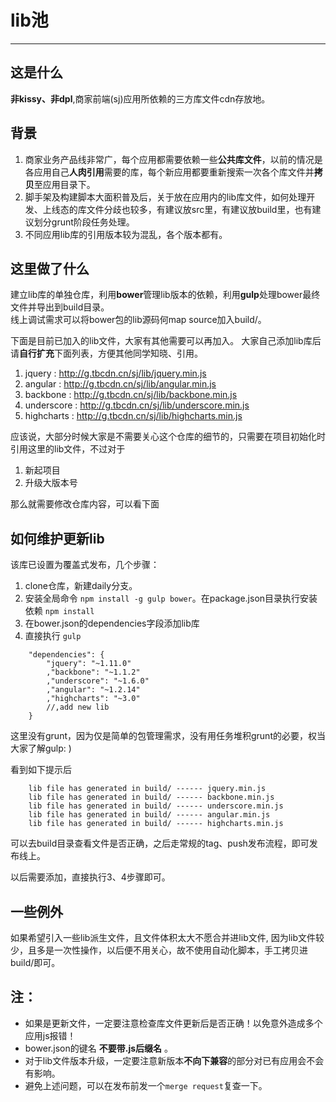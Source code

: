 # lib池
-----
## 这是什么

**非kissy、非dpl**,商家前端(sj)应用所依赖的三方库文件cdn存放地。

## 背景


1. 商家业务产品线非常广，每个应用都需要依赖一些**公共库文件**，以前的情况是各应用自己**人肉引用**需要的库，每个新应用都要重新搜索一次各个库文件并**拷贝**至应用目录下。
2. 脚手架及构建脚本大面积普及后，关于放在应用内的lib库文件，如何处理开发、上线态的库文件分歧也较多，有建议放src里，有建议放build里，也有建议划分grunt阶段任务处理。
3. 不同应用lib库的引用版本较为混乱，各个版本都有。

## 这里做了什么

建立lib库的单独仓库，利用**bower**管理lib版本的依赖，利用**gulp**处理bower最终文件并导出到build目录。     
线上调试需求可以将bower包的lib源码何map source加入build/。    

下面是目前已加入的lib文件，大家有其他需要可以再加入。
大家自己添加lib库后请**自行扩充**下面列表，方便其他同学知晓、引用。

1. jquery : http://g.tbcdn.cn/sj/lib/jquery.min.js
2. angular : http://g.tbcdn.cn/sj/lib/angular.min.js
3. backbone : http://g.tbcdn.cn/sj/lib/backbone.min.js
4. underscore : http://g.tbcdn.cn/sj/lib/underscore.min.js
5. highcharts : http://g.tbcdn.cn/sj/lib/highcharts.min.js


应该说，大部分时候大家是不需要关心这个仓库的细节的，只需要在项目初始化时引用这里的lib文件，不过对于

1. 新起项目
2. 升级大版本号

那么就需要修改仓库内容，可以看下面

## 如何维护更新lib

该库已设置为覆盖式发布，几个步骤：

1. clone仓库，新建daily分支。
2. 安装全局命令 `npm install -g gulp bower`。在package.json目录执行安装依赖 `npm install` 
3. 在bower.json的dependencies字段添加lib库
4. 直接执行 `gulp`

```
    "dependencies": {
        "jquery": "~1.11.0"
        ,"backbone": "~1.1.2"
        ,"underscore": "~1.6.0"
        ,"angular": "~1.2.14"
        ,"highcharts": "~3.0"
        //,add new lib
    }
```

这里没有grunt，因为仅是简单的包管理需求，没有用任务堆积grunt的必要，权当大家了解gulp: )

看到如下提示后

```
    lib file has generated in build/ ------ jquery.min.js
    lib file has generated in build/ ------ backbone.min.js
    lib file has generated in build/ ------ underscore.min.js
    lib file has generated in build/ ------ angular.min.js
    lib file has generated in build/ ------ highcharts.min.js
```

可以去build目录查看文件是否正确，之后走常规的tag、push发布流程，即可发布线上。

以后需要添加，直接执行3、4步骤即可。

## 一些例外

如果希望引入一些lib派生文件，且文件体积太大不愿合并进lib文件,
因为lib文件较少，且多是一次性操作，以后便不用关心，故不使用自动化脚本，手工拷贝进build/即可。


## 注：

* 如果是更新文件，一定要注意检查库文件更新后是否正确！以免意外造成多个应用js报错！
* bower.json的键名 **不要带.js后缀名** 。
* 对于lib文件版本升级，一定要注意新版本**不向下兼容**的部分对已有应用会不会有影响。
* 避免上述问题，可以在发布前发一个```merge request```复查一下。

<br><br>



